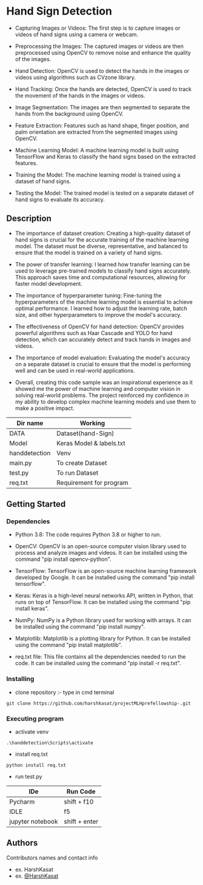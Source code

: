 # Hand Sign Detection

* Capturing Images or Videos: The first step is to capture images or videos of hand signs using a camera or webcam.

* Preprocessing the Images: The captured images or videos are then preprocessed using OpenCV to remove noise and enhance the quality of the images.

* Hand Detection: OpenCV is used to detect the hands in the images or videos using algorithms such as CVzone library.

* Hand Tracking: Once the hands are detected, OpenCV is used to track the movement of the hands in the images or videos.

* Image Segmentation: The images are then segmented to separate the hands from the background using OpenCV.

* Feature Extraction: Features such as hand shape, finger position, and palm orientation are extracted from the segmented images using OpenCV.

* Machine Learning Model: A machine learning model is built using TensorFlow and Keras to classify the hand signs based on the extracted features.

* Training the Model: The machine learning model is trained using a dataset of hand signs.

* Testing the Model: The trained model is tested on a separate dataset of hand signs to evaluate its accuracy.

## Description

* The importance of dataset creation: Creating a high-quality dataset of hand signs is crucial for the accurate training of the machine learning model. The dataset must be diverse, representative, and balanced to ensure that the model is trained on a variety of hand signs.

* The power of transfer learning: I learned how transfer learning can be used to leverage pre-trained models to classify hand signs accurately. This approach saves time and computational resources, allowing for faster model development.

* The importance of hyperparameter tuning: Fine-tuning the hyperparameters of the machine learning model is essential to achieve optimal performance. I learned how to adjust the learning rate, batch size, and other hyperparameters to improve the model's accuracy.

* The effectiveness of OpenCV for hand detection: OpenCV provides powerful algorithms such as Haar Cascade and YOLO for hand detection, which can accurately detect and track hands in images and videos.

* The importance of model evaluation: Evaluating the model's accuracy on a separate dataset is crucial to ensure that the model is performing well and can be used in real-world applications.

* Overall, creating this code sample was an inspirational experience as it showed me the power of machine learning and computer vision in solving real-world problems. The project reinforced my confidence in my ability to develop complex machine learning models and use them to make a positive impact.

|    Dir name   |    Working                |
| ------------- | ------------------------- |
| DATA          | Dataset(hand-Sign)        |
| Model         | Keras Model & labels.txt  |
| handdetection | Venv                      |
| main.py       | To create Dataset         |
| test.py       | To run Dataset            |
| req.txt       | Requirement for program   |

## Getting Started

### Dependencies

* Python 3.8: The code requires Python 3.8 or higher to run.

* OpenCV: OpenCV is an open-source computer vision library used to process and analyze images and videos. It can be installed using the command "pip install opencv-python".

* TensorFlow: TensorFlow is an open-source machine learning framework developed by Google. It can be installed using the command "pip install tensorflow".

* Keras: Keras is a high-level neural networks API, written in Python, that runs on top of TensorFlow. It can be installed using the command "pip install keras".

* NumPy: NumPy is a Python library used for working with arrays. It can be installed using the command "pip install numpy".

* Matplotlib: Matplotlib is a plotting library for Python. It can be installed using the command "pip install matplotlib".

* req.txt file: This file contains all the dependencies needed to run the code. It can be installed using the command "pip install -r req.txt".

### Installing
* clone repository :- type in cmd terminal
```
git clone https://github.com/harshkasat/projectMLHprefellowship-.git
```


### Executing program

* activate venv
```
.\handdetection\Scripts\activate
```
* install req.txt 
```
python install req.txt
```
* run test.py

|    IDe            |    Run Code    |
| ----------------- | -------------- |
| Pycharm           | shift + f10    |
| IDLE              | f5             |
| jupyter notebook  | shift + enter  |

## Authors

Contributors names and contact info

* ex. HarshKasat 
* ex. [@HarshKasat](https://twitter.com/harsh__kasat)

